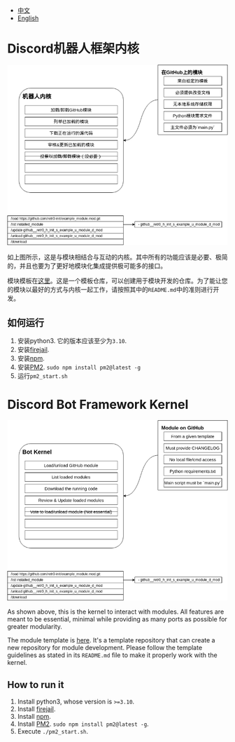 - [中文](#Discord机器人框架内核)
- [English](#Discord-Bot-Framework-Kernel)

# Discord机器人框架内核
![doc/discord-bot-framework.drawio.png](https://github.com/retr0-init/discord-bot-framework-doc/blob/master/discord-bot-framework.drawio.png)

如上图所示，这是与模块相结合与互动的内核。其中所有的功能应该是必要、极简的，并且也要为了更好地模块化集成提供极可能多的接口。

模块模板在[这里](https://github.com/retr0-init/Discord-Bot-Framework-Module-Template.git)。这是一个模板仓库，可以创建用于模块开发的仓库。为了能让您的模块以最好的方式与内核一起工作，请按照其中的`README.md`中的准则进行开发。

## 如何运行
1. 安装python3. 它的版本应该至少为`3.10`.
2. 安装[firejail](https://github.com/netblue30/firejail).
3. 安装[npm](https://github.com/nodesource/distributions?tab=readme-ov-file#using-debian-as-root).
4. 安装[PM2](https://pm2.keymetrics.io/). `sudo npm install pm2@latest -g`
4. 运行`pm2_start.sh`

# Discord Bot Framework Kernel
![doc/discord-bot-framework-en.drawio.png](https://github.com/retr0-init/discord-bot-framework-doc/blob/master/discord-bot-framework-en.drawio.png)

As shown above, this is the kernel to interact with modules. All features are meant to be essential, minimal while providing as many ports as possible for greater modularity.

The module template is [here](https://github.com/retr0-init/Discord-Bot-Framework-Module-Template.git). It's a template repository that can create a new repository for module development. Please follow the template guidelines as stated in its `README.md` file to make it properly work with the kernel.

## How to run it
1. Install python3, whose version is `>=3.10`.
2. Install [firejail](https://github.com/netblue30/firejail).
3. Install [npm](https://github.com/nodesource/distributions?tab=readme-ov-file#using-debian-as-root).
4. Install [PM2](https://pm2.keymetrics.io/). `sudo npm install pm2@latest -g`.
4. Execute `./pm2_start.sh`.